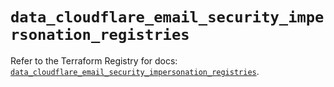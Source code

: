 # `data_cloudflare_email_security_impersonation_registries`

Refer to the Terraform Registry for docs: [`data_cloudflare_email_security_impersonation_registries`](https://registry.terraform.io/providers/cloudflare/cloudflare/5.10.1/docs/data-sources/email_security_impersonation_registries).
